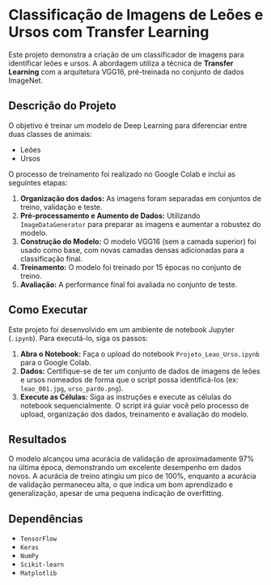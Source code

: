 # Classificação de Imagens de Leões e Ursos com Transfer Learning

Este projeto demonstra a criação de um classificador de imagens para identificar leões e ursos. A abordagem utiliza a técnica de **Transfer Learning** com a arquitetura VGG16, pré-treinada no conjunto de dados ImageNet.

## Descrição do Projeto

O objetivo é treinar um modelo de Deep Learning para diferenciar entre duas classes de animais:
- Leões
- Ursos

O processo de treinamento foi realizado no Google Colab e inclui as seguintes etapas:
1.  **Organização dos dados:** As imagens foram separadas em conjuntos de treino, validação e teste.
2.  **Pré-processamento e Aumento de Dados:** Utilizando `ImageDataGenerator` para preparar as imagens e aumentar a robustez do modelo.
3.  **Construção do Modelo:** O modelo VGG16 (sem a camada superior) foi usado como base, com novas camadas densas adicionadas para a classificação final.
4.  **Treinamento:** O modelo foi treinado por 15 épocas no conjunto de treino.
5.  **Avaliação:** A performance final foi avaliada no conjunto de teste.

## Como Executar

Este projeto foi desenvolvido em um ambiente de notebook Jupyter (`.ipynb`). Para executá-lo, siga os passos:

1.  **Abra o Notebook:** Faça o upload do notebook `Projeto_Leao_Urso.ipynb` para o Google Colab.
2.  **Dados:** Certifique-se de ter um conjunto de dados de imagens de leões e ursos nomeados de forma que o script possa identificá-los (ex: `leao_001.jpg`, `urso_pardo.png`).
3.  **Execute as Células:** Siga as instruções e execute as células do notebook sequencialmente. O script irá guiar você pelo processo de upload, organização dos dados, treinamento e avaliação do modelo.

## Resultados

O modelo alcançou uma acurácia de validação de aproximadamente 97% na última época,
demonstrando um excelente desempenho em dados novos. A acurácia de treino atingiu um pico de 100%,
enquanto a acurácia de validação permaneceu alta, o que indica um
bom aprendizado e generalização, apesar de uma pequena indicação de overfitting.


## Dependências

- `TensorFlow`
- `Keras`
- `NumPy`
- `Scikit-learn`
- `Matplotlib`
